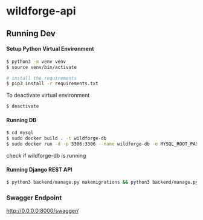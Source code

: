 # wildforge-api

## Running Dev

#### Setup Python Virtual Environment
```bash
$ python3 -m venv venv
$ source venv/bin/activate

# install the requirements
$ pip3 install -r requirements.txt
```

To deactivate virtual environment
```bash
$ deactivate
```

#### Running DB
```bash
$ cd mysql
$ sudo docker build . -t wildforge-db
$ sudo docker run -d -p 3306:3306 --name wildforge-db -e MYSQL_ROOT_PASSWORD=1234 wildforge-db
```

check if wildforge-db is running 

#### Running Django REST API
```bash
$ python3 backend/manage.py makemigrations && python3 backend/manage.py migrate && python3 backend/manage.py runserver 0.0.0.0:8000
```

### Swagger Endpoint
http://0.0.0.0:8000/swagger/